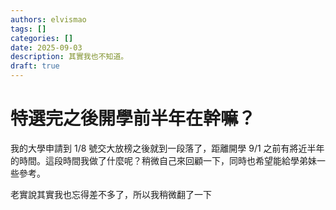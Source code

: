 ```yaml
---
authors: elvismao
tags: []
categories: []
date: 2025-09-03
description: 其實我也不知道。
draft: true
---
```


# 特選完之後開學前半年在幹嘛？

我的大學申請到 1/8 號交大放榜之後就到一段落了，距離開學 9/1 之前有將近半年的時間。這段時間我做了什麼呢？稍微自己來回顧一下，同時也希望能給學弟妹一些參考。

老實說其實我也忘得差不多了，所以我稍微翻了一下
